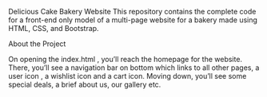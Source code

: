 Delicious Cake Bakery Website
This repository contains the complete code for a front-end only model of a multi-page website for a bakery made using HTML, CSS, and Bootstrap.

About the Project

On opening the index.html , you’ll reach the homepage for the website. There, you’ll see a navigation bar on bottom which links to all other pages, a user icon , a wishlist icon and a cart icon. Moving down, you’ll see some special deals, a brief about us, our gallery etc. 
